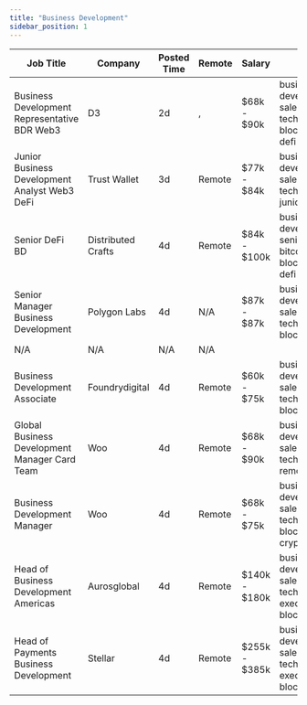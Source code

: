 ```yaml
---
title: "Business Development"
sidebar_position: 1
---
```


| Job Title | Company | Posted Time | Remote | Salary | Tags | Apply Link |
|-----------|---------|-------------|--------|--------|------|------------|
| Business Development Representative BDR Web3 | D3 | 2d | , | $68k - $90k | business development, sales, non tech, blockchain, defi | [Apply](https://web3.career/business-development-representative-bdr-web3-d3/104797) |
| Junior Business Development Analyst Web3 DeFi | Trust Wallet | 3d | Remote | $77k - $84k | business development, sales, non tech, analyst, junior | [Apply](https://web3.career/junior-business-development-analyst-web3-defi-trustwallet/104744) |
| Senior DeFi BD | Distributed Crafts | 4d | Remote | $84k - $100k | business development, senior, bitcoin, blockchain, defi | [Apply](https://web3.career/senior-defi-bd-distributedcrafts/104666) |
| Senior Manager Business Development | Polygon Labs | 4d | N/A | $87k - $87k | business development, sales, non tech, senior, blockchain | [Apply](https://web3.career/senior-manager-business-development-polygonlabs/104591) |
| N/A | N/A | N/A | N/A |  |  | [Apply](https://web3.career/metana) |
| Business Development Associate | Foundrydigital | 4d | Remote | $60k - $75k | business development, sales, non tech, bitcoin, blockchain | [Apply](https://web3.career/business-development-associate-foundrydigital/104580) |
| Global Business Development Manager Card Team | Woo | 4d | Remote | $68k - $90k | business development, sales, non tech, crypto, remote | [Apply](https://web3.career/global-business-development-manager-card-team-woo/95645) |
| Business Development Manager | Woo | 4d | Remote | $68k - $75k | business development, sales, non tech, blockchain, crypto | [Apply](https://web3.career/business-development-manager-woo/95644) |
| Head of Business Development Americas | Aurosglobal | 4d | Remote | $140k - $180k | business development, sales, non tech, executive, blockchain | [Apply](https://web3.career/head-of-business-development-americas-aurosglobal/104540) |
| Head of Payments Business Development | Stellar | 4d | Remote | $255k - $385k | business development, sales, non tech, executive, blockchain | [Apply](https://web3.career/head-of-payments-business-development-stellar/97571) |
